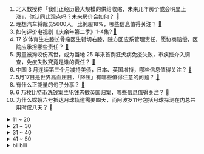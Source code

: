 1. 北大教授称「我们正经历最大规模的供给收缩，未来几年房价或会明显上涨」，你认同此观点吗？未来房价会如何？ [:link:](https://www.zhihu.com/question/656198408)
2. 理想汽车将裁员5600人，比例超18%，哪些信息值得关注？ [:link:](https://www.zhihu.com/question/656227237)
3. 如何评价电视剧《庆余年第二季》1-4集? [:link:](https://www.zhihu.com/question/656206192)
4. 17 岁体育生左膝长骨瘤医生错切右膝，院方回应系管理责任，愿协商赔偿，医院应承担哪些责任？ [:link:](https://www.zhihu.com/question/656194795)
5. 男童被狗咬伤离世，或为当地 25 年来首例狂犬病免疫失败，市疾控介入调查，免疫失败究竟是谁的责任？ [:link:](https://www.zhihu.com/question/656173865)
6. 中国 3 月连续第三个月减持美债，日本、英国增持，哪些信息值得关注？ [:link:](https://www.zhihu.com/question/656205844)
7. 5月17日是世界高血压日，「降压」有哪些值得注意的问题？ [:link:](https://www.zhihu.com/question/655960897)
8. 有什么正能量的句子分享？ [:link:](https://www.zhihu.com/question/650283269)
9. 6 万枚比特币洗钱案主犯钱志敏英国归案，哪些信息值得关注？ [:link:](https://www.zhihu.com/question/655569423)
10. 为什么嫦娥六号抵达月球轨道需要四天，而阿波罗11号包括月球探测在内总共用时仅八天？ [:link:](https://www.zhihu.com/question/655838507)
<details>
<summary>11 ~ 20</summary>

11. 2024 季中冠军赛 BLG 1:3 不敌 GEN，这场比赛他们输在哪？ [:link:](https://www.zhihu.com/question/656224963)
12. 为什么这波ai浪潮没有带来大量的就业岗位? [:link:](https://www.zhihu.com/question/649006814)
13. 如何看待今年618取消预售，提前到5月20日现货开卖？ [:link:](https://www.zhihu.com/question/656190409)
14. 菲律宾多艘船只在我黄岩岛邻近海域非法聚集，中国海警加强现场监视取证，哪些信息值得关注？ [:link:](https://www.zhihu.com/question/656195684)
15. 猫咪在出糗时装作很忙，是为了缓解尴尬吗？ [:link:](https://www.zhihu.com/question/655246611)
16. 日本的街道真的有这么干净吗？ [:link:](https://www.zhihu.com/question/56402307)
17. 为什么巴菲特身价超千亿美元，芒格才 20 亿？ [:link:](https://www.zhihu.com/question/654975012)
18. 2024季中赛胜者组决赛GEN3：1战胜BLG，如何评价这场比赛？BLG还有机会夺冠吗？ [:link:](https://www.zhihu.com/question/656226561)
19. 每天待在办公室真的很忙，但领导和同事不觉得，反而觉得是在照顾我，怎么改变他们的看法呢？ [:link:](https://www.zhihu.com/question/655951464)
20. 妈妈上网一般看到什么样的内容会偷偷笑？ [:link:](https://www.zhihu.com/question/655779908)
</details>
<details>
<summary>21 ~ 30</summary>

21. 如何评价《一人之下》第672（714）话？ [:link:](https://www.zhihu.com/question/656237485)
22. 23-24 赛季英超曼联 3:2 纽卡斯尔，如何评价这场比赛？ [:link:](https://www.zhihu.com/question/656133609)
23. 「有爱」征集｜哪个瞬间你真实感受到了毛孩子已经「成为了我的生活习惯」？ [:link:](https://www.zhihu.com/question/655438833)
24. 开车使你感觉最可怕的一瞬间是什么？ [:link:](https://www.zhihu.com/question/348293973)
25. 有什么欣赏艺术作品的「入门法则」，让普通人也能看懂艺术作品？ [:link:](https://www.zhihu.com/question/655881025)
26. 有哪些句子治愈人心？ [:link:](https://www.zhihu.com/question/655907263)
27. 最近你悟出来什么人生道理？ [:link:](https://www.zhihu.com/question/655915922)
28. 当孩子问问题，问到知识盲区了，该怎么回答才能保住老脸？ [:link:](https://www.zhihu.com/question/655954908)
29. 如何在日常生活中对孩子进行「美的启蒙」？ [:link:](https://www.zhihu.com/question/655886553)
30. 《红楼梦》中，王夫人三番五次算计贾母，为什么贾母一声也不敢吭？ [:link:](https://www.zhihu.com/question/499986713)
</details>
<details>
<summary>31 ~ 40</summary>

31. 松下 5 月 23 日发布 Lumix S9 全画幅无反相机，该款相机有何亮点？ [:link:](https://www.zhihu.com/question/655957390)
32. 如何评价电视剧《庆余年》第二季? [:link:](https://www.zhihu.com/question/655313140)
33. 画画是堆时间就能堆出来的熟练活吗？ [:link:](https://www.zhihu.com/question/655506525)
34. 英伟达股价逼近前高，AI 行情是否会卷土重来？ [:link:](https://www.zhihu.com/question/656174912)
35. 如何挑选一辆适合自己的车？ [:link:](https://www.zhihu.com/question/629533964)
36. 如果开通 88VIP，一次 618 能省多少钱？ [:link:](https://www.zhihu.com/question/656208460)
37. 有哪些方法可以缓解你出门后宠物独自在家的焦虑？ [:link:](https://www.zhihu.com/question/654579995)
38. 《庆余年 2》央八首播，峰值收视破 2，为何这部剧热度这么高？看完前四集你感受如何？ [:link:](https://www.zhihu.com/question/656233956)
39. 在博物馆里，你遇到了哪些震撼人心的文字？哪一座博物馆的导语、序言或结语令你无法忘怀？ [:link:](https://www.zhihu.com/question/655249260)
40. 水浒传为什么能成为四大名著之一？ [:link:](https://www.zhihu.com/question/650662790)
</details>
<details>
<summary>41 ~ 50</summary>

41. 日本战国时代真的是村战吗？ [:link:](https://www.zhihu.com/question/515501705)
42. 2024 季中冠军赛 GEN 3:1 击败 BLG 晋级决赛，如何评价这场比赛？ [:link:](https://www.zhihu.com/question/656199322)
43. 冥想的时候头脑处于什么状态，为什么冥想能起到舒缓健身作用？ [:link:](https://www.zhihu.com/question/653305726)
44. 在选择职业时，是否应该追求热门行业或岗位？ [:link:](https://www.zhihu.com/question/655929844)
45. 歌手之间的唱功差距到底有多大？一起唱歌会被秒杀吗？ [:link:](https://www.zhihu.com/question/371755428)
46. 截至目前市面上有哪些好用的开放式蓝牙耳机？ [:link:](https://www.zhihu.com/question/616251434)
47. 如何评价《咒术回战》260话？ [:link:](https://www.zhihu.com/question/655444983)
48. 你觉得鼠标的灵敏度重要吗？ [:link:](https://www.zhihu.com/question/655299351)
49. 葱买多了怎么做菜吃？ [:link:](https://www.zhihu.com/question/650715423)
50. 妈妈网上冲浪有没有被骗的经历？ [:link:](https://www.zhihu.com/question/655771982)
</details><details>
<summary>bilibili</summary>

</details>